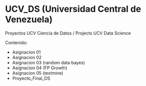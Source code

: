 # UCV_DS (Universidad Central de Venezuela)
Proyectos UCV Ciencia de Datos / Projects UCV Data Science

Contenido:
* Asignacion 01
* Asignacion 02
* Asignacion 03 (random data bayes)
* Asignacion 04 (FP Growth)
* Asignacion 05 (textmine)
* Proyecto_Final_DS

